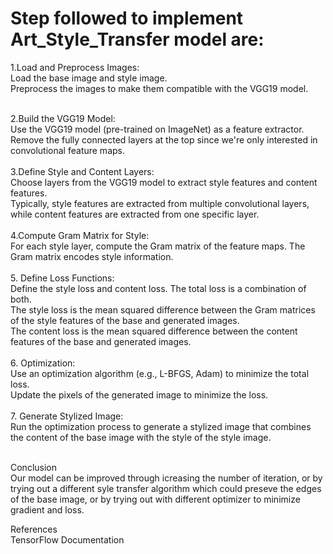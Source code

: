 
# Step followed to implement Art_Style_Transfer model are:
1.Load and Preprocess Images:<br>
Load the base image and style image.<br>
Preprocess the images to make them compatible with the VGG19 model.<br><br>

2.Build the VGG19 Model:<br>
Use the VGG19 model (pre-trained on ImageNet) as a feature extractor.<br>
Remove the fully connected layers at the top since we're only interested in convolutional feature maps.<br><br>
3.Define Style and Content Layers:<br>
Choose layers from the VGG19 model to extract style features and content features.<br>
Typically, style features are extracted from multiple convolutional layers, while content features are extracted from one specific layer.<br><br>
4.Compute Gram Matrix for Style:<br>
For each style layer, compute the Gram matrix of the feature maps. The Gram matrix encodes style information.<br><br>
5. Define Loss Functions:<br>
Define the style loss and content loss. The total loss is a combination of both.<br>
The style loss is the mean squared difference between the Gram matrices of the style features of the base and generated images.<br>
The content loss is the mean squared difference between the content features of the base and generated images.<br><br>
6. Optimization:<br>
Use an optimization algorithm (e.g., L-BFGS, Adam) to minimize the total loss.<br>
Update the pixels of the generated image to minimize the loss.<br><br>
7. Generate Stylized Image:<br>
Run the optimization process to generate a stylized image that combines the content of the base image with the style of the style image.<br><br>

Conclusion<br>
Our model can be improved through icreasing the number of iteration, or by trying out a different syle transfer algorithm which could preseve the edges of the base image, or by trying out with different optimizer to minimize gradient and loss.<br>

References<br>
TensorFlow Documentation
